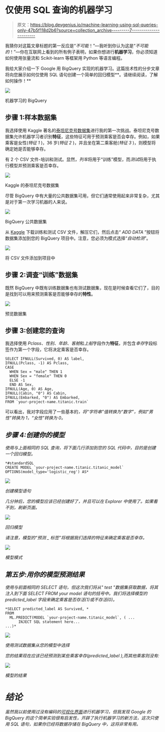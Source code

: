 # 仅使用 SQL 查询的机器学习

> 原文：<https://blog.devgenius.io/machine-learning-using-sql-queries-only-47b5f118d2b6?source=collection_archive---------7----------------------->

我猜你对这篇文章标题的第一反应是“*不可能*！”—我听到你认为这是“*不可能的*！”—你在互联网上看到的所有例子表明，如果你想进行**机器学习**，你必须知道如何使用张量流和 Scikit-learn 等框架用 Python 等语言编程。

我给大家介绍一下 Google 用 BigQuery 实现的机器学习。这篇技术性的分步文章将向您展示如何仅使用 SQL 语句创建一个简单的回归模型**。请继续阅读，了解如何操作！**

![](img/22d234071523b51341ac0f2c2bdf4f09.png)

机器学习的 BigQuery

## 步骤 1:样本数据集

我选择使用 Kaggle 著名的[泰坦尼克号数据集](https://www.kaggle.com/competitions/titanic/)进行我的第一次挑战。泰坦尼克号数据集允许机器学习者识别**特征**，这些特征可用于预测乘客是否会幸存。例如，如果乘客是女性(*特征 1* )，36 岁(*特征 2* )，并且坐在第二乘客舱(*特征 3* )，则模型将确定她是否能够幸存。

有 2 个 CSV 文件-培训和测试。显然，*列车*将用于“训练”模型，而*测试*将用于执行模型并预测乘客是否幸存。

![](img/ac5745981834c9a3f336afaf9eb4d669.png)

Kaggle 的泰坦尼克号数据集

尽管 BigQuery 中有大量的公共数据集可用，但它们通常使用起来非常复杂，尤其是对于第一次学习机器的人来说。

![](img/20d8d3bbdbd45451bc29c8d066d31f47.png)

BigQuery 公共数据集

从 [Kaggle](https://www.kaggle.com/competitions/titanic/data) 下载训练和测试 CSV 文件，解压它们，然后点击“ *ADD DATA* ”按钮将数据集添加到您的 BigQuery 项目中。注意，您必须为模式选择“*自动检测*”。

![](img/846c89f5c43352a706905201d09cb8ae.png)

将 CSV 文件添加到项目中

## 步骤 2:调查“训练”数据集

既然 BigQuery 中既有训练数据集也有测试数据集，现在是时候查看它们了，目的是找到可以用来预测乘客是否能够幸存的**特性**。

![](img/e18a5a1888ac08258402ae027bc71e6e.png)

预览数据集

## 步骤 3:创建您的查询

我选择使用 *Pclass、性别、年龄、客舱*和*上船*字段作为**特征**，并包含*幸存*字段标签作为第一个字段，它将决定乘客是否幸存。

```
SELECT IFNULL(Survived, 0) AS label,
IFNULL(Pclass, -1) AS Pclass,
CASE 
  WHEN Sex = "male" THEN 1
  WHEN Sex = "female" THEN 0
  ELSE -1
  END AS Sex,
IFNULL(Age, 0) AS Age,
IFNULL(Cabin, "0") AS Cabin,
IFNULL(Embarked, "0") AS Embarked,
FROM `your-project-name.titanic.train` 
```

可以看出，我对字段应用了一些基本的[](https://developers.google.com/machine-learning/data-prep/transform/transform-numeric)*，将“字符串”值转换为“数字”，例如“男性”转换为 1，“女性”转换为 0。*

## *步骤 4:创建你的模型*

*使用与上面相同的 SQL 查询，将下面几行添加到您的 SQL 代码中，目的是创建一个回归模型。*

```
*#standardSQL
CREATE MODEL `your-project-name.titanic.titanic_model`
OPTIONS(model_type='logistic_reg') AS*
```

*![](img/03c8592afada09747ff9977c958a39ca.png)*

*创建模型语句*

*几分钟后，您的模型应该已经创建好了，并且可以在 Explorer 中使用了。如果看不到，刷新页面。*

*![](img/7cadfdc47b2d82721a4d85a1cb501e12.png)*

*回归模型*

*请注意，模型的“*预测 _ 标签*”将根据我们选择的特征来确定乘客是否幸存。*

*![](img/a6d9cc8bbd5319747faf5cecc7558fc3.png)*

*模型模式*

## *第五步:用你的模型预测结果*

*使用与前面相同的 SELECT 语句，但这次我们将从" *test* "数据集获取数据，将其注入到下面 SELECT FROM your model 语句的括号中。我们将选择模型的 *predicted_label* 字段来确定乘客是否存活(1)或不存活(0)。*

```
*SELECT predicted_label AS Survived, *
FROM
  ML.PREDICT(MODEL `your-project-name.titanic_model`, ( ...
      INJECT SQL statement here...
...)*
```

*![](img/d464fa0f7978ad2c95f5b533cb007ba7.png)*

*使用测试数据集从您的模型中选择*

*您的结果现在应该已经预测到某些乘客幸存(predicted_label ),而其他乘客则没有:*

*![](img/1bba005ed7b5bd3826bef6b5d55d28be.png)*

*模型的结果*

# *结论*

*虽然我以前使用过没有编码的[可视化界面](https://medium.com/@che-kulhan/deep-learning-done-visually-with-teachablemachine-from-google-a4b579efdf3f)进行机器学习，但我发现 Google 的 BigQuery 的这个简单实验很有启发性，开辟了执行机器学习的新方法，这次只使用 SQL 语句，如果你已经将数据存储在 BigQuery 中，这将非常有用。*